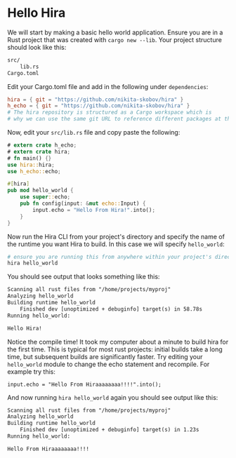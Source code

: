 # Hello Hira

We will start by making a basic hello world application. Ensure you are in a Rust project that was created with `cargo new --lib`. Your project structure should look like this:

```txt
src/
    lib.rs
Cargo.toml
```

Edit your Cargo.toml file and add in the following under `dependencies`:

```toml
hira = { git = "https://github.com/nikita-skobov/hira" }
h_echo = { git = "https://github.com/nikita-skobov/hira" }
# The hira repository is structured as a Cargo workspace which is
# why we can use the same git URL to reference different packages at that URL
```


Now, edit your `src/lib.rs` file and copy paste the following:

<!-- To test this properly, need to invoke with: mdbook test -L ../target/debug/deps -->
<!-- And you need to ensure target/debug/deps does not contain duplicate versions of a pacakge... -->

```rust
# extern crate h_echo;
# extern crate hira;
# fn main() {}
use hira::hira;
use h_echo::echo;

#[hira]
pub mod hello_world {
    use super::echo;
    pub fn config(input: &mut echo::Input) {
        input.echo = "Hello From Hira!".into();
    }
}
```

Now run the Hira CLI from your project's directory and specify the name of the runtime you want Hira to build. In this case we will specify `hello_world`:

```sh
# ensure you are running this from anywhere within your project's directory
hira hello_world
```

You should see output that looks something like this:

```txt
Scanning all rust files from "/home/projects/myproj"
Analyzing hello_world
Building runtime hello_world
    Finished dev [unoptimized + debuginfo] target(s) in 58.78s                  
Running hello_world:

Hello Hira!
```

Notice the compile time! It took my computer about a minute to build hira for the first time. This is typical for most rust projects: initial builds take a long time, but subsequent builds are significantly faster. Try editing your `hello_world` module to change the echo statement and recompile. For example try this:

```rust,ignore
input.echo = "Hello From Hiraaaaaaaa!!!!".into();
```

And now running `hira hello_world` again you should see output like this:

```txt
Scanning all rust files from "/home/projects/myproj"
Analyzing hello_world
Building runtime hello_world
    Finished dev [unoptimized + debuginfo] target(s) in 1.23s                   
Running hello_world:

Hello From Hiraaaaaaaa!!!!
```
